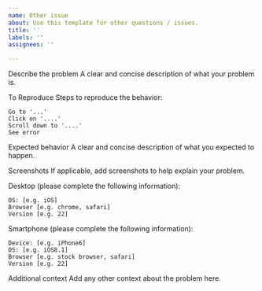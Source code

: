```yaml
---
name: Other issue
about: Use this template for other questions / issues.
title: ''
labels: ''
assignees: ''

---
```


Describe the problem
A clear and concise description of what your problem is.

To Reproduce
Steps to reproduce the behavior:

    Go to '...'
    Click on '....'
    Scroll down to '....'
    See error

Expected behavior
A clear and concise description of what you expected to happen.

Screenshots
If applicable, add screenshots to help explain your problem.

Desktop (please complete the following information):

    OS: [e.g. iOS]
    Browser [e.g. chrome, safari]
    Version [e.g. 22]

Smartphone (please complete the following information):

    Device: [e.g. iPhone6]
    OS: [e.g. iOS8.1]
    Browser [e.g. stock browser, safari]
    Version [e.g. 22]

Additional context
Add any other context about the problem here.
